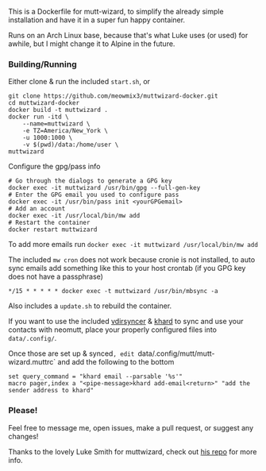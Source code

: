 This is a Dockerfile for mutt-wizard, to simplify the already simple installation and have it in a super fun happy container.

Runs on an Arch Linux base, because that's what Luke uses (or used) for awhile, but I might change it to Alpine in the future.

### Building/Running

Either clone & run the included `start.sh`, or

```
git clone https://github.com/meowmix3/muttwizard-docker.git
cd muttwizard-docker
docker build -t muttwizard .
docker run -itd \
	--name=muttwizard \
	-e TZ=America/New_York \
	-u 1000:1000 \
	-v $(pwd)/data:/home/user \
muttwizard
```

Configure the gpg/pass info
```
# Go through the dialogs to generate a GPG key
docker exec -it muttwizard /usr/bin/gpg --full-gen-key
# Enter the GPG email you used to configure pass
docker exec -it /usr/bin/pass init <yourGPGemail>
# Add an account
docker exec -it /usr/local/bin/mw add
# Restart the container
docker restart muttwizard
```

To add more emails run
`docker exec -it muttwizard /usr/local/bin/mw add` 

The included `mw cron` does not work because cronie is not installed, to auto sync emails add something like this to your host crontab (if you GPG key does not have a passphrase)

`*/15 * * * * * docker exec -t muttwizard /usr/bin/mbsync -a`

Also includes a `update.sh` to rebuild the container.

If you want to use the included [vdirsyncer](http://vdirsyncer.pimutils.org/en/stable/) & [khard](https://github.com/scheibler/khard/) to sync and use your contacts with neomutt, place your properly configured files into `data/.config/`.

Once those are set up & synced`, edit `data/.config/mutt/mutt-wizard.muttrc` and add the following to the bottom

```
set query_command = "khard email --parsable '%s'"
macro pager,index a "<pipe-message>khard add-email<return>" "add the sender address to khard"
```

### Please!
Feel free to message me, open issues, make a pull request, or suggest any changes!

Thanks to the lovely Luke Smith for muttwizard, check out [his repo](https://github.com/LukeSmithxyz/mutt-wizard) for more info.
